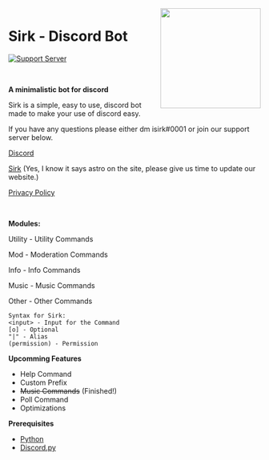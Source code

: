 <img src="https://asksirk.com/Astro/sirk.png" align="right" height="200" width="200"/>

# Sirk - Discord Bot
<p>
  
  [![Support Server](https://img.shields.io/discord/743121194911531110.svg?label=Discord&logo=Discord&colorB=7289da&style=for-the-badge)](https://discord.gg/7yZqHfG)
  
<br>

**A minimalistic bot for discord**

Sirk is a simple, easy to use, discord bot made to make your use of discord easy.

If you have any questions please either dm isirk#0001 or join our support server below.

[Discord](https://discord.gg/7yZqHfG)

[Sirk](https://asksirk.com/Astro) (Yes, I know it says astro on the site, please give us time to update our website.)

[Privacy Policy](https://gist.github.com/ISIRK/c33b7c95dcac63f82397b72f40ec055c)

<br>

**Modules:**

Utility - Utility Commands

Mod - Moderation Commands

Info - Info Commands

Music - Music Commands

Other - Other Commands

```
Syntax for Sirk:
<input> - Input for the Command
[o] - Optional
"|" - Alias
(permission) - Permission
```


**Upcomming Features**
- Help Command
- Custom Prefix
- ~~Music Commands~~ (Finished!)
- Poll Command
- Optimizations

**Prerequisites**
- [Python](https://www.python.org/)
- [Discord.py](https://discordpy.readthedocs.io/en/latest/index.html)
